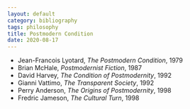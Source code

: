 ```yaml
---
layout: default
category: bibliography
tags: philosophy
title: Postmodern Condition
date: 2020-08-17
---
```


* Jean-Francois Lyotard, *The Postmodern Condition*, 1979
* Brian McHale, *Postmodernist Fiction*, 1987
* David Harvey, *The Condition of Postmodernity*, 1992
* Gianni Vattimo, *The Transparent Society*, 1992
* Perry Anderson, *The Origins of Postmodernity*, 1998
* Fredric Jameson, *The Cultural Turn*, 1998
